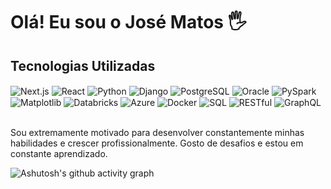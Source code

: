 # Olá! Eu sou o José Matos 🖐️

## Tecnologias Utilizadas

<div style="display: inline_block">
  <img align="center" alt="Next.js" src="https://img.shields.io/badge/Next.js-000000?style=for-the-badge&logo=nextdotjs&logoColor=white" />
  <img align="center" alt="React" src="https://img.shields.io/badge/React-20232A?style=for-the-badge&logo=react&logoColor=61DAFB" />
  <img align="center" alt="Python" src="https://img.shields.io/badge/Python-3776AB?style=for-the-badge&logo=python&logoColor=white" />
  <img align="center" alt="Django" src="https://img.shields.io/badge/Django-092E20?style=for-the-badge&logo=django&logoColor=white" />
  <img align="center" alt="PostgreSQL" src="https://img.shields.io/badge/PostgreSQL-316192?style=for-the-badge&logo=postgresql&logoColor=white" />
  <img align="center" alt="Oracle" src="https://img.shields.io/badge/Oracle-F80000?style=for-the-badge&logo=oracle&logoColor=white" />
  <img align="center" alt="PySpark" src="https://img.shields.io/badge/Apache%20Spark-EE4C2C?style=for-the-badge&logo=apachespark&logoColor=white" />
  <img align="center" alt="Matplotlib" src="https://img.shields.io/badge/Matplotlib-000080?style=for-the-badge&logo=python&logoColor=white" />
  <img align="center" alt="Databricks" src="https://img.shields.io/badge/Databricks-FC4C02?style=for-the-badge&logo=databricks&logoColor=white" />
  <img align="center" alt="Azure" src="https://img.shields.io/badge/Azure-0078D4?style=for-the-badge&logo=microsoftazure&logoColor=white" />
  <img align="center" alt="Docker" src="https://img.shields.io/badge/Docker-2496ED?style=for-the-badge&logo=docker&logoColor=white" />
  <img align="center" alt="SQL" src="https://img.shields.io/badge/SQL-4479A1?style=for-the-badge&logo=postgresql&logoColor=white" />
  <img align="center" alt="RESTful" src="https://img.shields.io/badge/REST-02569B?style=for-the-badge&logo=restful&logoColor=white" />
  <img align="center" alt="GraphQL" src="https://img.shields.io/badge/GraphQL-E10098?style=for-the-badge&logo=graphql&logoColor=white" />

</div><br/>

Sou extremamente motivado para desenvolver constantemente minhas habilidades e crescer profissionalmente. Gosto de desafios e estou em constante aprendizado.

![Ashutosh's github activity graph](https://github-readme-activity-graph.vercel.app/graph?username=mjosejunior&theme=react-dark)
